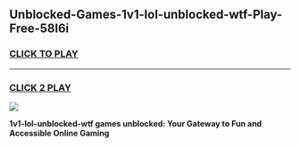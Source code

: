 
## Unblocked-Games-1v1-lol-unblocked-wtf-Play-Free-58l6i
<h3>
<a href="https://premium76.site?title=1v1-lol-unblocked-wtf&ref=12A">CLICK TO PLAY</a></h3>
<hr>

<h3>
<a href="https://premium76.site?title=1v1-lol-unblocked-wtf&ref=12A">CLICK 2 PLAY</a>
  
</h3>

<a href="https://premium76.site?title=1v1-lol-unblocked-wtf&ref=12A"><img src="https://clearcache.store/games.png"></a>


**1v1-lol-unblocked-wtf games unblocked: Your Gateway to Fun and Accessible Online Gaming**

